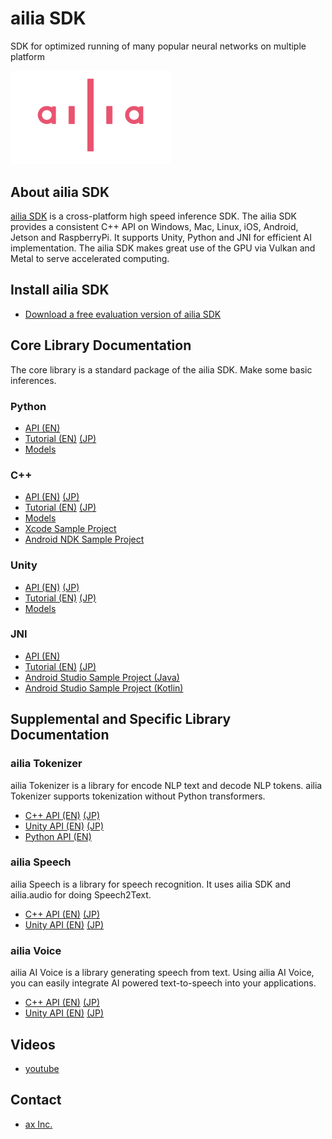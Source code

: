 # ailia SDK

SDK for optimized running of many popular neural networks on multiple platform

<img src="ailia_logo.png" width=256px>

## About ailia SDK

[ailia SDK](https://ailia.jp/en/) is a cross-platform high speed inference SDK. The ailia SDK provides a consistent C++ API on Windows, Mac, Linux, iOS, Android, Jetson and RaspberryPi. It supports Unity, Python and JNI for efficient AI implementation. The ailia SDK makes great use of the GPU via Vulkan and Metal to serve accelerated computing.

## Install ailia SDK

- [Download a free evaluation version of ailia SDK](https://axip-console.appspot.com/trial/terms/AILIA?lang=en)

## Core Library Documentation

The core library is a standard package of the ailia SDK. Make some basic inferences.

### Python

- [API (EN)](https://axinc-ai.github.io/ailia-sdk/api/python/en/)
- [Tutorial (EN)](https://medium.com/axinc-ai/ailia-sdk-tutorial-python-ea29ae990cf6) [(JP)](https://medium.com/axinc/ailia-sdk-%E3%83%81%E3%83%A5%E3%83%BC%E3%83%88%E3%83%AA%E3%82%A2%E3%83%AB-python-28379dbc9649)
- [Models](https://github.com/axinc-ai/ailia-models)

### C++

- [API (EN)](https://axinc-ai.github.io/ailia-sdk/api/cpp/en/) [(JP)](https://axinc-ai.github.io/ailia-sdk/api/cpp/jp/)
- [Tutorial (EN)](https://medium.com/axinc-ai/ailia-sdk-tutorial-c-75e59bbefffe) [(JP)](https://medium.com/axinc/ailia-sdk-%E3%83%81%E3%83%A5%E3%83%BC%E3%83%88%E3%83%AA%E3%82%A2%E3%83%AB-c-dc949d9dcd28)
- [Models](https://github.com/axinc-ai/ailia-models-cpp)
- [Xcode Sample Project](https://github.com/axinc-ai/ailia-xcode)
- [Android NDK Sample Project](https://github.com/axinc-ai/ailia-android-ndk)

### Unity

- [API (EN)](https://axinc-ai.github.io/ailia-sdk/api/unity/en/) [(JP)](https://axinc-ai.github.io/ailia-sdk/api/unity/jp/)
- [Tutorial (EN)](https://medium.com/axinc-ai/ailia-sdk-tutorial-unity-54f2a8155b8f) [(JP)](https://medium.com/axinc/ailia-sdk-%E3%83%81%E3%83%A5%E3%83%BC%E3%83%88%E3%83%AA%E3%82%A2%E3%83%AB-unity-257fa1e98777)
- [Models](https://github.com/axinc-ai/ailia-models-unity)

### JNI

- [API (EN)](https://axinc-ai.github.io/ailia-sdk/api/java/en/)
- [Tutorial (EN)](https://medium.com/axinc-ai/ailia-sdk-tutorial-jni-92b797725e08) [(JP)](https://medium.com/axinc/ailia-sdk-%E3%83%81%E3%83%A5%E3%83%BC%E3%83%88%E3%83%AA%E3%82%A2%E3%83%AB-jni-7a11c1da08dc)
- [Android Studio Sample Project (Java)](https://github.com/axinc-ai/ailia-android-studio)
- [Android Studio Sample Project (Kotlin)](https://github.com/axinc-ai/ailia-android-studio-kotlin)

## Supplemental and Specific Library Documentation

### ailia Tokenizer

ailia Tokenizer is a library for encode NLP text and decode NLP tokens. ailia Tokenizer supports tokenization without Python transformers.

- [C++ API (EN)](https://axinc-ai.github.io/ailia-sdk/supplemental/tokenizer/cpp/en/) [(JP)](https://axinc-ai.github.io/ailia-sdk/supplemental/tokenizer/cpp/jp/)
- [Unity API (EN)](https://axinc-ai.github.io/ailia-sdk/supplemental/tokenizer/unity/en/) [(JP)](https://axinc-ai.github.io/ailia-sdk/supplemental/tokenizer/unity/jp/)
- [Python API (EN)](https://axinc-ai.github.io/ailia-sdk/supplemental/tokenizer/python/en/)

### ailia Speech

ailia Speech is a library for speech recognition. It uses ailia SDK and ailia.audio for doing Speech2Text.

- [C++ API (EN)](https://axinc-ai.github.io/ailia-sdk/supplemental/speech/cpp/en/) [(JP)](https://axinc-ai.github.io/ailia-sdk/supplemental/speech/cpp/jp/)
- [Unity API (EN)](https://axinc-ai.github.io/ailia-sdk/supplemental/speech/unity/en/) [(JP)](https://axinc-ai.github.io/ailia-sdk/supplemental/speech/unity/jp/)

### ailia Voice

ailia AI Voice is a library generating speech from text. Using ailia AI Voice, you can easily integrate AI powered text-to-speech into your applications.

- [C++ API (EN)](https://axinc-ai.github.io/ailia-sdk/supplemental/voice/cpp/en/) [(JP)](https://axinc-ai.github.io/ailia-sdk/supplemental/voice/cpp/jp/)
- [Unity API (EN)](https://axinc-ai.github.io/ailia-sdk/supplemental/voice/unity/en/) [(JP)](https://axinc-ai.github.io/ailia-sdk/supplemental/voice/unity/jp/)

## Videos

- [youtube](https://www.youtube.com/channel/UCN-KzWACywDpBNOQ6FkIm0g)

## Contact

- [ax Inc.](https://axinc.jp/en/)


